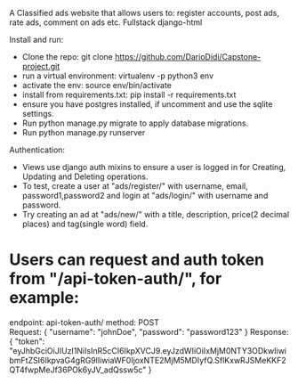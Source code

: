 A Classified ads website that allows users to: register accounts, post ads, rate ads, comment on ads etc.
Fullstack django-html

Install and run:
- Clone the repo: git clone https://github.com/DarioDidi/Capstone-project.git
- run a virtual environment: virtualenv -p python3 env 
- activate the env: source env/bin/activate 
- install from requirements.txt: pip install -r requirements.txt
- ensure you have postgres installed, if uncomment and use the sqlite settings.
- Run python manage.py migrate to apply database migrations.
- Run python manage.py runserver

Authentication:
- Views use django auth mixins to ensure a user is logged in for Creating, Updating and Deleting operations.
- To test, create a user at "ads/register/" with username, email, password1,password2 and login at "ads/login/" with username and password. 
- Try creating an ad at "ads/new/" with a title, description, price(2 decimal places) and tag(single word) field. 

# Users can request and auth token from "/api-token-auth/", for example:
endpoint: api-token-auth/      method: POST                                
Request: {
    "username": "johnDoe",
    "password": "password123"
}
Response: {
    "token": "eyJhbGciOiJIUzI1NiIsInR5cCI6IkpXVCJ9.eyJzdWIiOiIxMjM0NTY3ODkwIiwibmFtZSI6IkpvaG4gRG9lIiwiaWF0IjoxNTE2MjM5MDIyfQ.SflKxwRJSMeKKF2QT4fwpMeJf36POk6yJV_adQssw5c"
}
